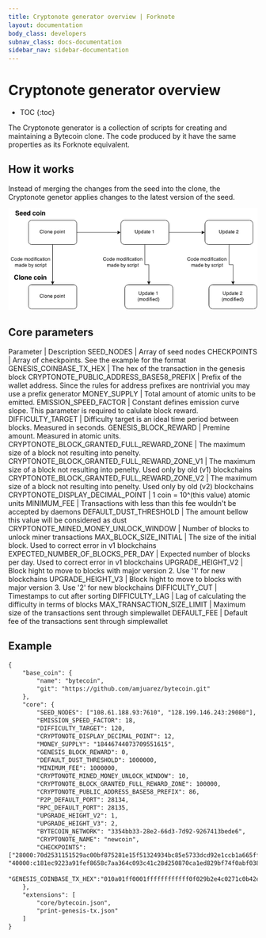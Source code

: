 ```yaml
---
title: Cryptonote generator overview | Forknote
layout: documentation
body_class: developers
subnav_class: docs-documentation
sidebar_nav: sidebar-documentation
---
```


# Cryptonote generator overview

* TOC
{:toc}

The Cryptonote generator is a collection of scripts for creating and maintaining a Bytecoin clone. The code produced by it have the same properties as its Forknote equivalent.


## How it works

Instead of merging the changes from the seed into the clone, the Cryptonote genetor applies changes to the latest version of the seed.

![Cryptonote generator diagram](/images/documentation/script-generated.png)


## Core parameters

Parameter | Description
SEED_NODES | Array of seed nodes
CHECKPOINTS | Array of checkpoints. See the example for the format
GENESIS_COINBASE_TX_HEX | The hex of the transaction in the genesis block
CRYPTONOTE_PUBLIC_ADDRESS_BASE58_PREFIX | Prefix of the wallet address. Since the rules for address prefixes are nontrivial you may use a prefix generator
MONEY_SUPPLY | Total amount of atomic units to be emitted.
EMISSION_SPEED_FACTOR | Constant defines emission curve slope. This parameter is required to calulate block reward.
DIFFICULTY_TARGET | Difficulty target is an ideal time period between blocks. Measured in seconds.
GENESIS_BLOCK_REWARD | Premine amount. Measured in atomic units.
CRYPTONOTE_BLOCK_GRANTED_FULL_REWARD_ZONE | The maximum size of a block not resulting into penelty.
CRYPTONOTE_BLOCK_GRANTED_FULL_REWARD_ZONE_V1 | The maximum size of a block not resulting into penelty. Used only by old (v1) blockchains
CRYPTONOTE_BLOCK_GRANTED_FULL_REWARD_ZONE_V2 | The maximum size of a block not resulting into penelty. Used only by old (v2) blockchains
CRYPTONOTE_DISPLAY_DECIMAL_POINT | 1 coin = 10^(this value) atomic units
MINIMUM_FEE | Transactions with less than this fee wouldn't be accepted by daemons
DEFAULT_DUST_THRESHOLD | The amount bellow this value will be considered as dust
CRYPTONOTE_MINED_MONEY_UNLOCK_WINDOW | Number of blocks to unlock miner transactions 
MAX_BLOCK_SIZE_INITIAL | The size of the initial block. Used to correct error in v1 blockchains
EXPECTED_NUMBER_OF_BLOCKS_PER_DAY | Expected number of blocks per day. Used to correct error in v1 blockchains
UPGRADE_HEIGHT_V2 | Block hight to move to blocks with major version 2. Use '1' for new blockchains
UPGRADE_HEIGHT_V3 | Block hight to move to blocks with major version 3. Use '2' for new blockchains
DIFFICULTY_CUT | Timestamps to cut after sorting
DIFFICULTY_LAG | Lag of calculating the difficulty in terms of blocks
MAX_TRANSACTION_SIZE_LIMIT | Maximum size of the transactions sent through simplewallet
DEFAULT_FEE | Default fee of the transactions sent through simplewallet 


## Example

    {
        "base_coin": {
            "name": "bytecoin",
            "git": "https://github.com/amjuarez/bytecoin.git"
        },
        "core": {
            "SEED_NODES": ["108.61.188.93:7610", "128.199.146.243:29080"],
            "EMISSION_SPEED_FACTOR": 18,
            "DIFFICULTY_TARGET": 120,
            "CRYPTONOTE_DISPLAY_DECIMAL_POINT": 12,
            "MONEY_SUPPLY": "18446744073709551615",
            "GENESIS_BLOCK_REWARD": 0,
            "DEFAULT_DUST_THRESHOLD": 1000000,
            "MINIMUM_FEE": 1000000,
            "CRYPTONOTE_MINED_MONEY_UNLOCK_WINDOW": 10,
            "CRYPTONOTE_BLOCK_GRANTED_FULL_REWARD_ZONE": 100000,
            "CRYPTONOTE_PUBLIC_ADDRESS_BASE58_PREFIX": 86,
            "P2P_DEFAULT_PORT": 28134,
            "RPC_DEFAULT_PORT": 28135,
            "UPGRADE_HEIGHT_V2": 1,
            "UPGRADE_HEIGHT_V3": 2,
            "BYTECOIN_NETWORK": "3354bb33-28e2-66d3-7d92-9267413bede6",
            "CRYPTONOTE_NAME": "newcoin",
            "CHECKPOINTS": ["28000:70d2531151529ac00bf875281e15f51324934bc85e5733dcd92e1ccb1a665ff8", "40000:c181ec9223a91fef8658c7aa364c093c41c28d250870ca1ed829bf74f0abf038"],
            "GENESIS_COINBASE_TX_HEX":"010a01ff0001ffffffffffff0f029b2e4c0271c0b42e7c53291a94d1c0cbff8883f8024f5142ee494ffbbd08807121013c086a48c15fb637a96991bc6d53caf77068b5ba6eeb3c82357228c49790584a"
        },
        "extensions": [
            "core/bytecoin.json",
            "print-genesis-tx.json"
        ]
    }
